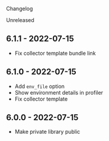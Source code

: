 Changelog

Unreleased

## 6.1.1 - 2022-07-15
- Fix collector template bundle link

## 6.1.0 - 2022-07-15
- Add `env_file` option
- Show environment details in profiler
- Fix collector template

## 6.0.0 - 2022-07-15
- Make private library public
